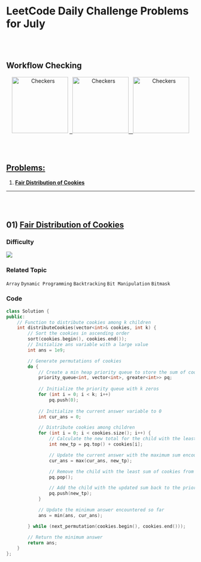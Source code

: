 # LeetCode Daily Challenge Problems for July

<br><br>

## Workflow Checking

<div align="center">
<img src="https://github.com/7oSkaaa/LeetCode_DailyChallenge_2023/actions/workflows/Author_Line.yml/badge.svg" alt="Checkers" width="150">
<a href="https://github.com/7oSkaaa/LeetCode_DailyChallenge_2023/actions/workflows/Author_Line.yml" taget="_blank"/>
</img>
&nbsp;
<img src="https://github.com/7oSkaaa/LeetCode_DailyChallenge_2023/actions/workflows/File_Names.yml/badge.svg" alt="Checkers" width="150">
<a href="https://github.com/7oSkaaa/LeetCode_DailyChallenge_2023/actions/workflows/File_Names.yml" taget="_blank"/>
</img>
&nbsp;
<img src="https://github.com/7oSkaaa/LeetCode_DailyChallenge_2023/actions/workflows/Daily_Problem.yml/badge.svg" alt="Checkers" width="150">
<a href="https://github.com/7oSkaaa/LeetCode_DailyChallenge_2023/actions/workflows/Daily_Problem.yml" taget="_blank"/>
</img>
</div>

<br><br>

## Problems:
1. **[Fair Distribution of Cookies](#01--fair-distribution-of-cookies)**

<hr>
<br><br>

## 01)  [Fair Distribution of Cookies](https://leetcode.com/problems/fair-distribution-of-cookies/)

### Difficulty

![](https://img.shields.io/badge/Medium-orange?style=for-the-badge)

### Related Topic

`Array` `Dynamic Programming` `Backtracking` `Bit Manipulation` `Bitmask`

### Code


```cpp
class Solution {
public:
    // Function to distribute cookies among k children
    int distributeCookies(vector<int>& cookies, int k) {
        // Sort the cookies in ascending order
        sort(cookies.begin(), cookies.end());
        // Initialize ans variable with a large value
        int ans = 1e9;

        // Generate permutations of cookies
        do {
            // Create a min heap priority queue to store the sum of cookies for each child
            priority_queue<int, vector<int>, greater<int>> pq;
            
            // Initialize the priority queue with k zeros
            for (int i = 0; i < k; i++)
                pq.push(0);
            
            // Initialize the current answer variable to 0
            int cur_ans = 0;

            // Distribute cookies among children
            for (int i = 0; i < cookies.size(); i++) {
                // Calculate the new total for the child with the least sum of cookies
                int new_tp = pq.top() + cookies[i];

                // Update the current answer with the maximum sum encountered
                cur_ans = max(cur_ans, new_tp);

                // Remove the child with the least sum of cookies from the priority queue
                pq.pop();

                // Add the child with the updated sum back to the priority queue
                pq.push(new_tp);
            }

            // Update the minimum answer encountered so far
            ans = min(ans, cur_ans);

        } while (next_permutation(cookies.begin(), cookies.end()));

        // Return the minimum answer
        return ans;
    }
};
```
    
